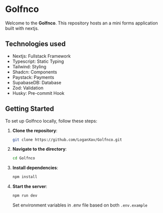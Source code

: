 # Golfnco

Welcome to the **Golfnco**. This repository hosts an a mini forms application built with nextjs.

## Technologies used

- Nextjs: Fullstack Framework
- Typescript: Static Typing
- Tailwind: Styling
- Shadcn: Components
- Paystack: Payments
- SupabaseDB: Database
- Zod: Validation
- Husky: Pre-commit Hook

## Getting Started

To set up Golfnco locally, follow these steps:

1. **Clone the repository**:

   ```bash
   git clone https://github.com/LoganXav/Golfnco.git
   ```

2. **Navigate to the directory**:

   ```bash
   cd Golfnco
   ```

3. **Install dependencies**:

   ```bash
   npm install
   ```

4. **Start the server**:

   ```bash
   npm run dev
   ```

   Set environment variables in .env file based on both `.env.example`
